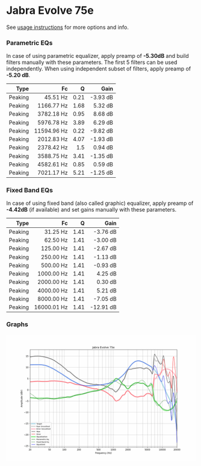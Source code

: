 # Jabra Evolve 75e
See [usage instructions](https://github.com/jaakkopasanen/AutoEq#usage) for more options and info.

### Parametric EQs
In case of using parametric equalizer, apply preamp of **-5.30dB** and build filters manually
with these parameters. The first 5 filters can be used independently.
When using independent subset of filters, apply preamp of **-5.20 dB**.

| Type    | Fc          |    Q | Gain     |
|--------:|------------:|-----:|---------:|
| Peaking | 45.51 Hz    | 0.21 | -3.93 dB |
| Peaking | 1166.77 Hz  | 1.68 | 5.32 dB  |
| Peaking | 3782.18 Hz  | 0.95 | 8.68 dB  |
| Peaking | 5976.78 Hz  | 3.89 | 6.29 dB  |
| Peaking | 11594.96 Hz | 0.22 | -9.82 dB |
| Peaking | 2012.83 Hz  | 4.07 | -1.93 dB |
| Peaking | 2378.42 Hz  | 1.5  | 0.94 dB  |
| Peaking | 3588.75 Hz  | 3.41 | -1.35 dB |
| Peaking | 4582.61 Hz  | 0.85 | 0.59 dB  |
| Peaking | 7021.17 Hz  | 5.21 | -1.25 dB |

### Fixed Band EQs
In case of using fixed band (also called graphic) equalizer, apply preamp of **-4.42dB**
(if available) and set gains manually with these parameters.

| Type    | Fc          |    Q | Gain      |
|--------:|------------:|-----:|----------:|
| Peaking | 31.25 Hz    | 1.41 | -3.76 dB  |
| Peaking | 62.50 Hz    | 1.41 | -3.00 dB  |
| Peaking | 125.00 Hz   | 1.41 | -2.67 dB  |
| Peaking | 250.00 Hz   | 1.41 | -1.13 dB  |
| Peaking | 500.00 Hz   | 1.41 | -0.93 dB  |
| Peaking | 1000.00 Hz  | 1.41 | 4.25 dB   |
| Peaking | 2000.00 Hz  | 1.41 | 0.30 dB   |
| Peaking | 4000.00 Hz  | 1.41 | 5.21 dB   |
| Peaking | 8000.00 Hz  | 1.41 | -7.05 dB  |
| Peaking | 16000.01 Hz | 1.41 | -12.91 dB |

### Graphs
![](./Jabra%20Evolve%2075e.png)